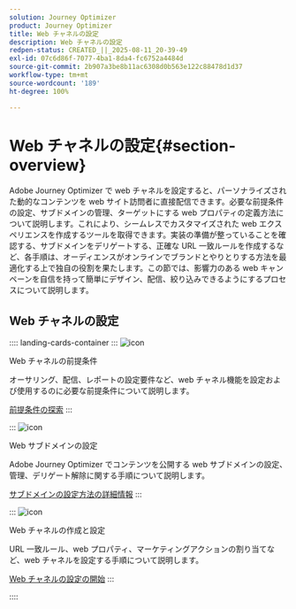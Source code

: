 ```yaml
---
solution: Journey Optimizer
product: Journey Optimizer
title: Web チャネルの設定
description: Web チャネルの設定
redpen-status: CREATED_||_2025-08-11_20-39-49
exl-id: 07c6d86f-7077-4ba1-8da4-fc6752a4484d
source-git-commit: 2b907a3be8b11ac6308d0b563e122c88478d1d37
workflow-type: tm+mt
source-wordcount: '189'
ht-degree: 100%

---
```


# Web チャネルの設定{#section-overview}

Adobe Journey Optimizer で web チャネルを設定すると、パーソナライズされた動的なコンテンツを web サイト訪問者に直接配信できます。必要な前提条件の設定、サブドメインの管理、ターゲットにする web プロパティの定義方法について説明します。これにより、シームレスでカスタマイズされた web エクスペリエンスを作成するツールを取得できます。実装の準備が整っていることを確認する、サブドメインをデリゲートする、正確な URL 一致ルールを作成するなど、各手順は、オーディエンスがオンラインでブランドとやりとりする方法を最適化する上で独自の役割を果たします。この節では、影響力のある web キャンペーンを自信を持って簡単にデザイン、配信、絞り込みできるようにするプロセスについて説明します。

## Web チャネルの設定

:::: landing-cards-container
:::
![icon](https://cdn.experienceleague.adobe.com/icons/book.svg?lang=ja)

Web チャネルの前提条件

オーサリング、配信、レポートの設定要件など、web チャネル機能を設定および使用するのに必要な前提条件について説明します。

[前提条件の探索](../using/web/web-prerequisites.md)
:::

:::
![icon](https://cdn.experienceleague.adobe.com/icons/gear.svg?lang=ja)

Web サブドメインの設定

Adobe Journey Optimizer でコンテンツを公開する web サブドメインの設定、管理、デリゲート解除に関する手順について説明します。

[サブドメインの設定方法の詳細情報](../using/web/web-delegated-subdomains.md)
:::

:::
![icon](https://cdn.experienceleague.adobe.com/icons/circle-play.svg?lang=ja)

Web チャネルの作成と設定

URL 一致ルール、web プロパティ、マーケティングアクションの割り当てなど、web チャネルを設定する手順について説明します。

[Web チャネルの設定の開始](../using/web/web-configuration.md)
:::

::::
